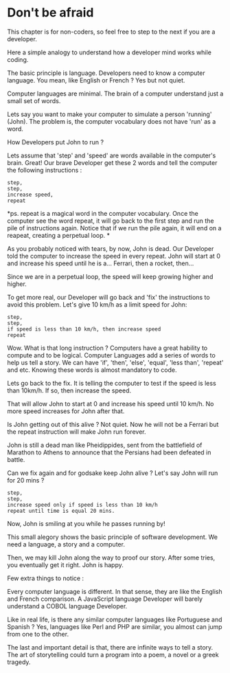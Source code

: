 # Don't be afraid

This chapter is for non-coders, so feel free to step to the next if you are a developer. 

Here a simple analogy to understand how a developer mind works while coding. 

The basic principle is language. Developers need to know a computer language. You mean, like English or French ? Yes but not quiet. 

Computer languages are minimal. The brain of a computer understand just a small set of words.  

Lets say you want to make your computer to simulate a person 'running' (John).  The problem is, the computer vocabulary does not have 'run' as a word. 

How Developers put John to run ? 

Lets assume that 'step' and 'speed' are words available in the computer's brain. Great! Our brave Developer get these 2 words and tell the computer the following instructions : 

```
step,
step,
increase speed,
repeat 
```
*ps. repeat is a magical word in the computer vocabulary. Once the computer see the word repeat, it will go back to the first step and run the pile of instructions again. Notice that if we run the pile again, it will end on a reapeat, creating a perpetual loop. *

As you probably noticed with tears, by now, John is dead. Our Developer told the computer to increase the speed in every repeat. John will start at 0 and increase his speed until he is a... Ferrari, then a rocket, then...

Since we are in a perpetual loop, the speed will keep growing higher and higher. 

To get more real, our Developer will go back and 'fix' the instructions to avoid this problem. Let's give 10 km/h as a limit speed for John: 

```
step,
step,
if speed is less than 10 km/h, then increase speed  
repeat 
```

Wow. What is that long instruction ? Computers have a great hability to compute and to be logical. Computer Languages add a series of words to help us tell a story. We can have 'if', 'then', 'else', 'equal', 'less than', 'repeat' and etc. Knowing these words is almost mandatory to code. 

Lets go back to the fix. It is telling the computer to test if the speed is less than 10km/h. If so, then increase the speed.   

That will allow John to start at 0 and increase his speed until 10 km/h.  No more speed increases for John after that. 

Is John getting out of this alive ? Not quiet. Now he will not be a Ferrari but the repeat instruction will make John run forever. 

John is still a dead man like Pheidippides, sent from the battlefield of Marathon to Athens to announce that the Persians had been defeated in battle.

Can we fix again and for godsake keep John alive ? Let's say John will run for 20 mins ? 

```
step,
step,
increase speed only if speed is less than 10 km/h 
repeat until time is equal 20 mins. 
```

Now, John is smiling at you while he passes running by!

This small alegory shows the basic principle of software development. We need a language, a story and a computer. 

Then, we may kill John along the way to proof our story.  After some tries, you eventually get it right. John is happy. 


Few extra things to notice :

Every computer language is different. In that sense, they are like the English and French comparison. A JavaScript language Developer will barely understand a COBOL language Developer.  

Like in real life, is there any similar computer languages like Portuguese and Spanish ? Yes, languages like Perl and PHP are similar, you almost can jump from one to the other. 

The last and important detail is that, there are infinite ways to tell a story. The art of storytelling could turn a program into a poem,  a novel or a greek tragedy.  



